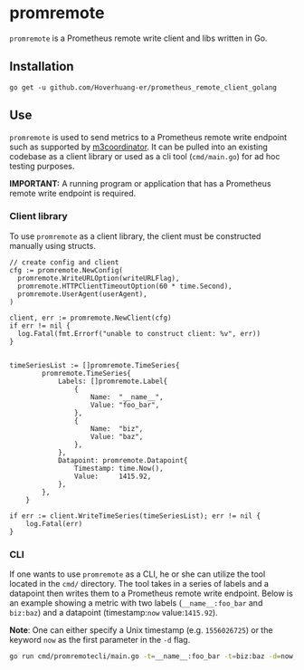 # promremote

`promremote` is a Prometheus remote write client and libs written in Go.

## Installation

`go get -u github.com/Hoverhuang-er/prometheus_remote_client_golang`

## Use

`promremote` is used to send metrics to a Prometheus remote write endpoint such as supported by 
[m3coordinator](http://m3db.github.io/m3/overview/components/#m3-coordinator). It can be pulled into
an existing codebase as a client library or used as a cli tool (`cmd/main.go`) for ad hoc testing
purposes.

**IMPORTANT:** A running program or application that has a Prometheus remote write endpoint is required.

### Client library

To use `promremote` as a client library, the client must be constructed manually using structs.

```golang
// create config and client
cfg := promremote.NewConfig(
  promremote.WriteURLOption(writeURLFlag),
  promremote.HTTPClientTimeoutOption(60 * time.Second),
  promremote.UserAgent(userAgent),
)

client, err := promremote.NewClient(cfg)
if err != nil {
  log.Fatal(fmt.Errorf("unable to construct client: %v", err))
}


timeSeriesList := []promremote.TimeSeries{
		promremote.TimeSeries{
			Labels: []promremote.Label{
				{
					Name:  "__name__",
					Value: "foo_bar",
				},
				{
					Name:  "biz",
					Value: "baz",
				},
			},
			Datapoint: promremote.Datapoint{
				Timestamp: time.Now(),
				Value:     1415.92,
			},
		},
	}

if err := client.WriteTimeSeries(timeSeriesList); err != nil {
	log.Fatal(err)
}
```

### CLI

If one wants to use `promremote` as a CLI, he or she can utilize the tool located in the `cmd/`
directory. The tool takes in a series of labels and a datapoint then writes them to a Prometheus
remote write endpoint. Below is an example showing a metric with two labels
(`__name__:foo_bar` and `biz:baz`) and a datapoint (timestamp:`now` value:`1415.92`).

**Note**: One can either specify a Unix timestamp (e.g. `1556026725`) or the keyword `now` as the
first parameter in the `-d` flag.

```bash
go run cmd/promremotecli/main.go -t=__name__:foo_bar -t=biz:baz -d=now,1415.92
```
